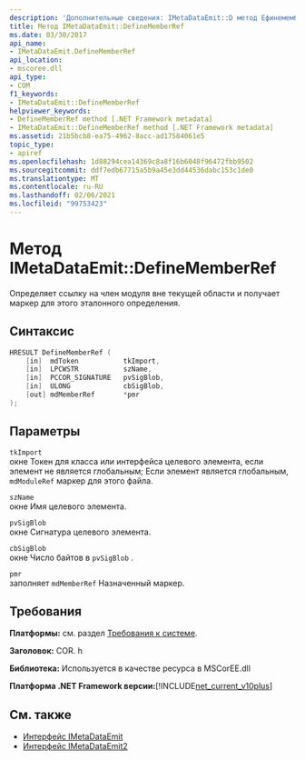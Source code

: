 ```yaml
---
description: 'Дополнительные сведения: IMetaDataEmit::D метод Ефинемемберреф'
title: Метод IMetaDataEmit::DefineMemberRef
ms.date: 03/30/2017
api_name:
- IMetaDataEmit.DefineMemberRef
api_location:
- mscoree.dll
api_type:
- COM
f1_keywords:
- IMetaDataEmit::DefineMemberRef
helpviewer_keywords:
- DefineMemberRef method [.NET Framework metadata]
- IMetaDataEmit::DefineMemberRef method [.NET Framework metadata]
ms.assetid: 21b5bcb8-ea75-4962-8acc-ad17584061e5
topic_type:
- apiref
ms.openlocfilehash: 1d88294cea14369c8a8f16b6048f96472fbb9502
ms.sourcegitcommit: ddf7edb67715a5b9a45e3dd44536dabc153c1de0
ms.translationtype: MT
ms.contentlocale: ru-RU
ms.lasthandoff: 02/06/2021
ms.locfileid: "99753423"
---
```

# <a name="imetadataemitdefinememberref-method"></a>Метод IMetaDataEmit::DefineMemberRef

Определяет ссылку на член модуля вне текущей области и получает маркер для этого эталонного определения.  
  
## <a name="syntax"></a>Синтаксис  
  
```cpp  
HRESULT DefineMemberRef (
    [in]  mdToken           tkImport,
    [in]  LPCWSTR           szName,
    [in]  PCCOR_SIGNATURE   pvSigBlob,
    [in]  ULONG             cbSigBlob,
    [out] mdMemberRef       *pmr
);  
```  
  
## <a name="parameters"></a>Параметры  

 `tkImport`  
 окне Токен для класса или интерфейса целевого элемента, если элемент не является глобальным; Если элемент является глобальным, `mdModuleRef` маркер для этого файла.  
  
 `szName`  
 окне Имя целевого элемента.  
  
 `pvSigBlob`  
 окне Сигнатура целевого элемента.  
  
 `cbSigBlob`  
 окне Число байтов в `pvSigBlob` .  
  
 `pmr`  
 заполняет `mdMemberRef` Назначенный маркер.  
  
## <a name="requirements"></a>Требования  

 **Платформы:** см. раздел [Требования к системе](../../get-started/system-requirements.md).  
  
 **Заголовок:** COR. h  
  
 **Библиотека:** Используется в качестве ресурса в MSCorEE.dll  
  
 **Платформа .NET Framework версии:**[!INCLUDE[net_current_v10plus](../../../../includes/net-current-v10plus-md.md)]  
  
## <a name="see-also"></a>См. также

- [Интерфейс IMetaDataEmit](imetadataemit-interface.md)
- [Интерфейс IMetaDataEmit2](imetadataemit2-interface.md)
